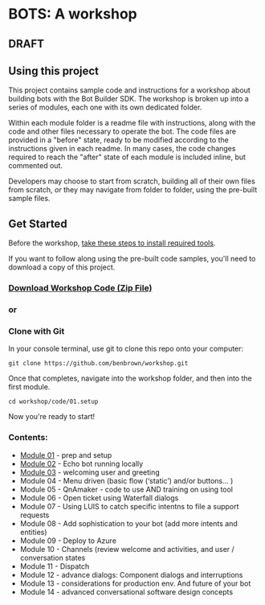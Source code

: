 # BOTS: A workshop
## DRAFT

## Using this project

This project contains sample code and instructions for a workshop about building bots with the Bot Builder SDK.
The workshop is broken up into a series of modules, each one with its own dedicated folder.

Within each module folder is a readme file with instructions, along with the code and other files necessary to operate the bot.
The code files are provided in a "before" state, ready to be modified according to the instructions given in each readme.
In many cases, the code changes required to reach the "after" state of each module is included inline, but commented out. 

Developers may choose to start from scratch, building all of their own files from scratch, _or_ they may navigate from folder to folder,
using the pre-built sample files.


## Get Started

Before the workshop, [take these steps to install required tools](code/01.setup/readme.md#install-important-bot-building-tools).

If you want to follow along using the pre-built code samples, you'll need to download a copy of this project.

### [Download Workshop Code (Zip File)](https://github.com/benbrown/workshop/archive/master.zip)
### or 
### Clone with Git

In your console terminal, use git to clone this repo onto your computer:

```
git clone https://github.com/benbrown/workshop.git
```

Once that completes, navigate into the workshop folder, and then into the first module.

```
cd workshop/code/01.setup
```

Now you're ready to start!

### Contents:

* [Module 01](code/01.setup) - prep and setup
* [Module 02](code/02.echo_bot) - Echo bot running locally
* [Module 03](code/03.welcome_bot) - welcoming user and greeting 
* Module 04 - Menu driven (basic flow (‘static’) and/or buttons… )
* Module 05 - QnAmaker  - code to use AND training on using tool
* Module 06 - Open ticket using Waterfall dialogs 
* Module 07 - Using LUIS to catch specific intentns to file a support requests 
* Module 08 - Add sophistication to your bot (add more intents and entities) 
* Module 09 - Deploy to Azure 
* Module 10 - Channels (review welcome and activities, and user / conversation states
* Module 11 - Dispatch 
* Module 12 - advance dialogs: Component dialogs and interruptions 
* Module 13 - considerations for production env. And future of your bot 
* Module 14 - advanced conversational software design concepts
